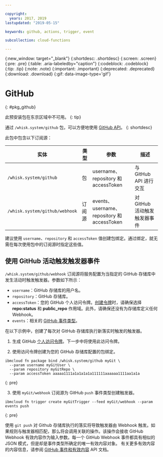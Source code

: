 ```yaml
---

copyright:
  years: 2017, 2019
lastupdated: "2019-05-15"

keywords: github, actions, trigger, event

subcollection: cloud-functions

---
```


{:new_window: target="_blank"}
{:shortdesc: .shortdesc}
{:screen: .screen}
{:pre: .pre}
{:table: .aria-labeledby="caption"}
{:codeblock: .codeblock}
{:tip: .tip}
{:note: .note}
{:important: .important}
{:deprecated: .deprecated}
{:download: .download}
{:gif: data-image-type='gif'}

# GitHub
{: #pkg_github}

此预安装包在东京区域中不可用。
{: tip}

通过 `/whisk.system/github` 包，可以方便地使用 [GitHub API](https://developer.github.com/)。
{: shortdesc}

此包中包含以下订阅源：

|实体|类型|参数|描述|
| --- | --- | --- | --- |
|`/whisk.system/github`|包|username、repository 和 accessToken|与 GitHub API 进行交互|
|`/whisk.system/github/webhook`|订阅源|events、username、repository 和 accessToken|对 GitHub 活动触发触发器事件|

建议使用 `username`、`repository` 和 `accessToken` 值创建包绑定。通过绑定，就无需在每次使用包中的订阅源时指定这些值。

## 使用 GitHub 活动触发触发器事件

`/whisk.system/github/webhook` 订阅源将服务配置为当指定的 GitHub 存储库中发生活动时触发触发器。参数如下所示：

- `username`：GitHub 存储库的用户名。
- `repository`：GitHub 存储库。
- `accessToken`：您的 GitHub 个人访问令牌。[创建令牌](https://github.com/settings/tokens)时，请确保选择 **repo:status** 和 **public_repo** 作用域。此外，请确保还没有为存储库定义任何 Webhook。
- `events`：相关的 [GitHub 事件类型](https://developer.github.com/v3/activity/events/types/)。

在以下示例中，创建了每次对 GitHub 存储库执行新落实时触发的触发器。

1. 生成 GitHub [个人访问令牌](https://github.com/settings/tokens)。下一步中将使用此访问令牌。

2. 使用访问令牌创建为您的 GitHub 存储库配置的包绑定。
  ```
  ibmcloud fn package bind /whisk.system/github myGit \
    --param username myGitUser \
    --param repository myGitRepo \
    --param accessToken aaaaa1111a1a1a1a1a111111aaaaaa1111aa1a1a
  ```
  {: pre}

3. 使用 `myGit/webhook` 订阅源为 GitHub `push` 事件类型创建触发器。
  ```
  ibmcloud fn trigger create myGitTrigger --feed myGit/webhook --param events push
  ```
  {: pre}

  使用 `git push` 对 Github 存储库执行的落实将导致触发器由 Webhook 触发。如果规则与触发器相匹配，那么将会调用关联的操作。该操作会接收 GitHub Webhook 有效内容作为输入参数。每一个 GitHub Webhook 事件都具有相似的 JSON 模式，但是却是事件类型所确定的唯一有效内容对象。
有关更多有效内容的内容信息，请参阅 [GitHub 事件和有效内容](https://developer.github.com/v3/activity/events/types/) API 文档。


